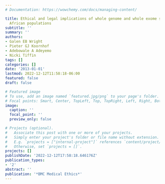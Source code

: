 ```yaml
---
# Documentation: https://wowchemy.com/docs/managing-content/

title: Ethical and legal implications of whole genome and whole exome sequencing in
  African populations
subtitle: ''
summary: ''
authors:
- Galen EB Wright
- Pieter GJ Koornhof
- Adebowale A Adeyemo
- Nicki Tiffin
tags: []
categories: []
date: '2013-01-01'
lastmod: 2022-12-12T11:58:18-06:00
featured: false
draft: false

# Featured image
# To use, add an image named `featured.jpg/png` to your page's folder.
# Focal points: Smart, Center, TopLeft, Top, TopRight, Left, Right, BottomLeft, Bottom, BottomRight.
image:
  caption: ''
  focal_point: ''
  preview_only: false

# Projects (optional).
#   Associate this post with one or more of your projects.
#   Simply enter your project's folder or file name without extension.
#   E.g. `projects = ["internal-project"]` references `content/project/deep-learning/index.md`.
#   Otherwise, set `projects = []`.
projects: []
publishDate: '2022-12-12T17:58:18.646176Z'
publication_types:
- '2'
abstract: ''
publication: '*BMC Medical Ethics*'
---
```

